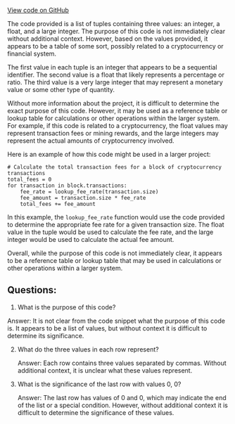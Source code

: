 [View code on GitHub](https://github.com/oxyg3nium/oxyg3nium/protocol/src/main/resources/hashrate-inflation.csv)

The code provided is a list of tuples containing three values: an integer, a float, and a large integer. The purpose of this code is not immediately clear without additional context. However, based on the values provided, it appears to be a table of some sort, possibly related to a cryptocurrency or financial system.

The first value in each tuple is an integer that appears to be a sequential identifier. The second value is a float that likely represents a percentage or ratio. The third value is a very large integer that may represent a monetary value or some other type of quantity.

Without more information about the project, it is difficult to determine the exact purpose of this code. However, it may be used as a reference table or lookup table for calculations or other operations within the larger system. For example, if this code is related to a cryptocurrency, the float values may represent transaction fees or mining rewards, and the large integers may represent the actual amounts of cryptocurrency involved.

Here is an example of how this code might be used in a larger project:

```
# Calculate the total transaction fees for a block of cryptocurrency transactions
total_fees = 0
for transaction in block.transactions:
    fee_rate = lookup_fee_rate(transaction.size)
    fee_amount = transaction.size * fee_rate
    total_fees += fee_amount
```

In this example, the `lookup_fee_rate` function would use the code provided to determine the appropriate fee rate for a given transaction size. The float value in the tuple would be used to calculate the fee rate, and the large integer would be used to calculate the actual fee amount.

Overall, while the purpose of this code is not immediately clear, it appears to be a reference table or lookup table that may be used in calculations or other operations within a larger system.
## Questions: 
 1. What is the purpose of this code?
   
   Answer: It is not clear from the code snippet what the purpose of this code is. It appears to be a list of values, but without context it is difficult to determine its significance.

2. What do the three values in each row represent?
   
   Answer: Each row contains three values separated by commas. Without additional context, it is unclear what these values represent.

3. What is the significance of the last row with values 0, 0?
   
   Answer: The last row has values of 0 and 0, which may indicate the end of the list or a special condition. However, without additional context it is difficult to determine the significance of these values.